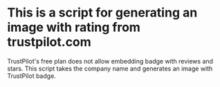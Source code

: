 # This is a script for generating an image with rating from trustpilot.com

TrustPilot's free plan does not allow embedding badge with reviews and stars. This script takes the company name and generates an image with TrustPilot badge.
